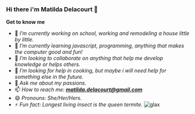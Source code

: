 ### Hi there i'm Matilda Delacourt 👋


**Get to know me**

- 🔭 *I’m currently working on school, working and remodeling a house little by little.*
- 🌱 *I’m currently learning javascript, programming, anything that makes the computer good and fun!*
- 👯 *I’m looking to collaborate on anything that help me develop knowledge or helps others.*
- 🤔 *I’m looking for help in cooking, but maybe i will need help for something else in the future.*
- 💬 *Ask me about my passions.*
- 📫 *How to reach me: **matilda.delacourt@gmail.com***
- 😄 *Pronouns: She/Her/Hers.*
- ⚡ *Fun fact: Longest living insect is the queen termite.*
![glax](https://user-images.githubusercontent.com/73936419/131879337-014942a6-b458-440b-aaa0-e268056e4496.jpg)
